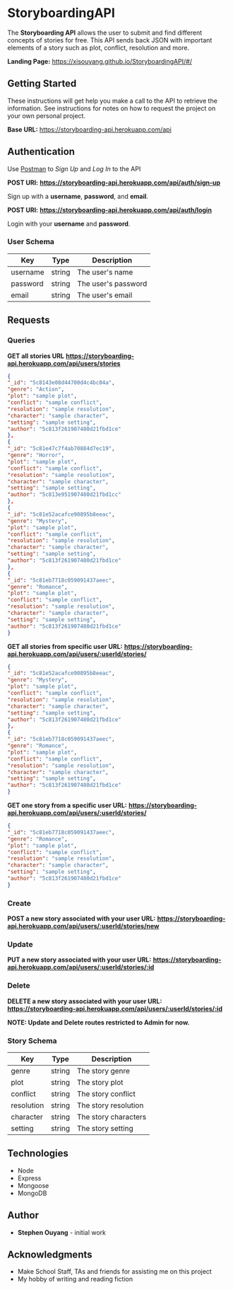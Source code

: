 # StoryboardingAPI

The **Storyboarding API** allows the user to submit and find different concepts of stories for free. This API sends back JSON with important elements of a story such as plot, conflict, resolution and more.

**Landing Page:**
https://xisouyang.github.io/StoryboardingAPI/#/

## Getting Started

These instructions will get help you make a call to the API to retrieve the information. See instructions for notes on how to request the project on your own personal project.

**Base URL:** https://storyboarding-api.herokuapp.com/api

## Authentication

Use [Postman](https://www.getpostman.com/) to *Sign Up* and *Log In* to the API

**POST URl:** __https://storyboarding-api.herokuapp.com/api/auth/sign-up__

Sign up with a **username**, **password**, and **email**.

**POST URl:** __https://storyboarding-api.herokuapp.com/api/auth/login__

Login with your **username** and **password**.

### User Schema

| Key         | Type         | Description                                                           |
|-------------|--------------|-----------------------------------------------------------------------|
| username    |    string    | The user's name                                                       |
| password    |    string    | The user's password                                                   |
| email       |    string    | The user's email                                                      |

## Requests

### Queries

**GET all stories URL** __https://storyboarding-api.herokuapp.com/api/users/stories__
```JSON
{
"_id": "5c8143e08d44700d4c4bc04a",
"genre": "Action",
"plot": "sample plot",
"conflict": "sample conflict",
"resolution": "sample resolution",
"character": "sample character",
"setting": "sample setting",
"author": "5c813f261907480d21fbd1ce"
},
{
"_id": "5c81e47c7f4ab70884d7ec19",
"genre": "Horror",
"plot": "sample plot",
"conflict": "sample conflict",
"resolution": "sample resolution",
"character": "sample character",
"setting": "sample setting",
"author": "5c813e951907480d21fbd1cc"
},
{
"_id": "5c81e52acafce90895b8eeac",
"genre": "Mystery",
"plot": "sample plot",
"conflict": "sample conflict",
"resolution": "sample resolution",
"character": "sample character",
"setting": "sample setting",
"author": "5c813f261907480d21fbd1ce"
},
{
"_id": "5c81eb7718c059091437aeec",
"genre": "Romance",
"plot": "sample plot",
"conflict": "sample conflict",
"resolution": "sample resolution",
"character": "sample character",
"setting": "sample setting",
"author": "5c813f261907480d21fbd1ce"
}
```
**GET all stories from specific user URL:** __https://storyboarding-api.herokuapp.com/api/users/:userId/stories/__

```JSON
{
"_id": "5c81e52acafce90895b8eeac",
"genre": "Mystery",
"plot": "sample plot",
"conflict": "sample conflict",
"resolution": "sample resolution",
"character": "sample character",
"setting": "sample setting",
"author": "5c813f261907480d21fbd1ce"
},
{
"_id": "5c81eb7718c059091437aeec",
"genre": "Romance",
"plot": "sample plot",
"conflict": "sample conflict",
"resolution": "sample resolution",
"character": "sample character",
"setting": "sample setting",
"author": "5c813f261907480d21fbd1ce"
}
```
**GET one story from a specific user URL:** __https://storyboarding-api.herokuapp.com/api/users/:userId/stories/__

```JSON
{
"_id": "5c81eb7718c059091437aeec",
"genre": "Romance",
"plot": "sample plot",
"conflict": "sample conflict",
"resolution": "sample resolution",
"character": "sample character",
"setting": "sample setting",
"author": "5c813f261907480d21fbd1ce"
}
```
### Create

**POST a new story associated with your user URL:** __https://storyboarding-api.herokuapp.com/api/users/:userId/stories/new__

### Update

**PUT a new story associated with your user URL:**
__https://storyboarding-api.herokuapp.com/api/users/:userId/stories/:id__

### Delete

**DELETE a new story associated with your user URL:**
 __https://storyboarding-api.herokuapp.com/api/users/:userId/stories/:id__

**NOTE: Update and Delete routes restricted to Admin for now.**

### Story Schema

| Key         | Type         | Description                                                           |
|-------------|--------------|-----------------------------------------------------------------------|
| genre       |    string    | The story genre                                                       |
| plot        |    string    | The story plot                                                        |
| conflict    |    string    | The story conflict                                                    |
| resolution  |    string    | The story resolution                                                  |
| character   |    string    | The story characters                                                  |
| setting     |    string    | The story setting                                                     |

## Technologies

* Node
* Express
* Mongoose
* MongoDB

## Author

* **Stephen Ouyang** - initial work

## Acknowledgments

* Make School Staff, TAs and friends for assisting me on this project
* My hobby of writing and reading fiction

